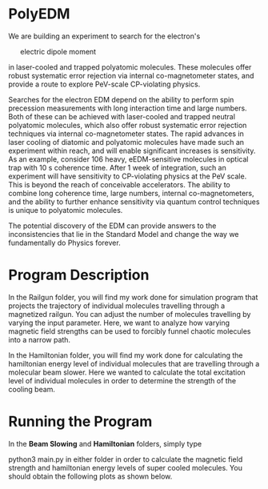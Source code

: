 # PolyEDM
We are building an experiment to search for the electron's <ul>electric dipole moment</ul> in laser-cooled and trapped polyatomic molecules.  These molecules offer robust systematic error rejection via internal co-magnetometer states, and provide a route to explore PeV-scale CP-violating physics.

Searches for the electron EDM depend on the ability to perform spin precession measurements with long interaction time and large numbers.  Both of these can be achieved with laser-cooled and trapped neutral polyatomic molecules, which also offer robust systematic error rejection techniques via internal co-magnetometer states.  The rapid advances in laser cooling of diatomic and polyatomic molecules have made such an experiment within reach, and will enable significant increases is sensitivity.  As an example, consider 106 heavy, eEDM-sensitive molecules in optical trap with 10 s coherence time.  After 1 week of integration, such an experiment will have sensitivity to CP-violating physics at the PeV scale.  This is beyond the reach of conceivable accelerators.  The ability to combine long coherence time, large numbers, internal co-magnetometers, and the ability to further enhance sensitivity via quantum control techniques is unique to polyatomic molecules.

The potential discovery of the EDM can provide answers to the inconsistencies that lie in the Standard Model and change the way we fundamentally do Physics forever.

# Program Description
In the Railgun folder, you will find my work done for simulation program that projects the trajectory of individual molecules travelling through a magnetized railgun. You can adjust the number of molecules travelling by varying the input parameter. Here, we want to analyze how varying magnetic field strengths can be used to forcibly funnel chaotic molecules into a narrow path.

In the Hamiltonian folder, you will find my work done for calculating the hamiltonian energy level of individual molecules that are travelling through a molecular beam slower.
Here we wanted to calculate the total excitation level of individual molecules in order to determine the strength of the cooling beam.

# Running the Program
In the <b>Beam Slowing</b> and <b>Hamiltonian</b> folders, simply type

python3 main.py in either folder in order to calculate the magnetic field strength and hamiltonian energy levels of super cooled molecules. You should obtain the following plots as shown below.



